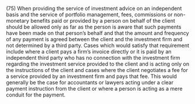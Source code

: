 (75) When providing the service of investment advice on an independent basis and the service of portfolio management, fees, commissions or non-monetary benefits paid or provided by a person on behalf of the client should be allowed only as far as the person is aware that such payments have been made on that person’s behalf and that the amount and frequency of any payment is agreed between the client and the investment firm and not determined by a third party. Cases which would satisfy that requirement include where a client pays a firm’s invoice directly or it is paid by an independent third party who has no connection with the investment firm regarding the investment service provided to the client and is acting only on the instructions of the client and cases where the client negotiates a fee for a service provided by an investment firm and pays that fee. This would generally be the case for accountants or lawyers acting under a clear payment instruction from the client or where a person is acting as a mere conduit for the payment.